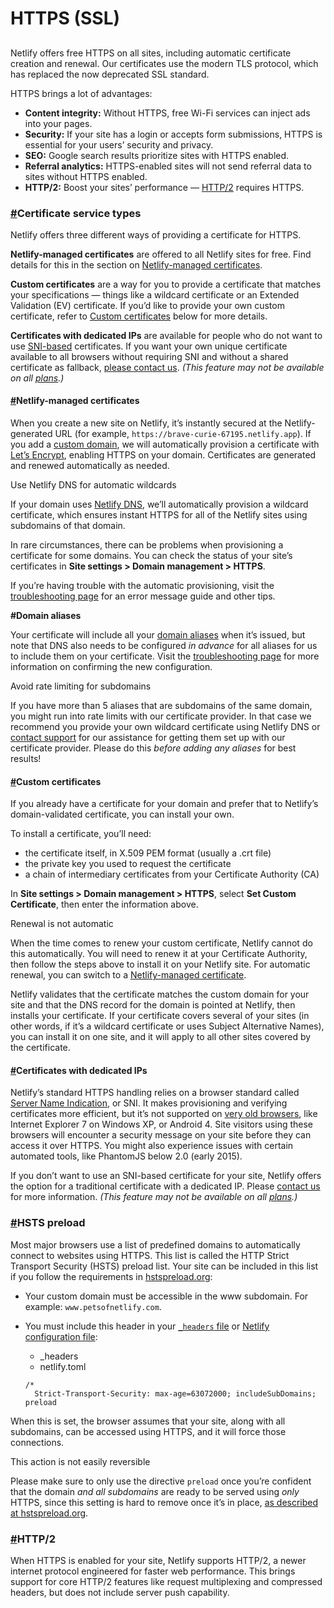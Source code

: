 # HTTPS (SSL)

##

Netlify offers free HTTPS on all sites, including automatic certificate creation and renewal. Our certificates use the modern TLS protocol, which has replaced the now deprecated SSL standard.

HTTPS brings a lot of advantages:

- **Content integrity:** Without HTTPS, free Wi-Fi services can inject ads into your pages.
- **Security:** If your site has a login or accepts form submissions, HTTPS is essential for your users’ security and privacy.
- **SEO:** Google search results prioritize sites with HTTPS enabled.
- **Referral analytics:** HTTPS-enabled sites will not send referral data to sites without HTTPS enabled.
- **HTTP/2:** Boost your sites’ performance — [HTTP/2](https://docs.netlify.com/domains-https/https-ssl/#http-2) requires HTTPS.

### [#](https://docs.netlify.com/domains-https/https-ssl/#certificate-service-types)Certificate service types <a href="#certificate-service-types" id="certificate-service-types"></a>

Netlify offers three different ways of providing a certificate for HTTPS.

**Netlify-managed certificates** are offered to all Netlify sites for free. Find details for this in the section on [Netlify-managed certificates](https://docs.netlify.com/domains-https/https-ssl/#netlify-managed-certificates).

**Custom certificates** are a way for you to provide a certificate that matches your specifications — things like a wildcard certificate or an Extended Validation (EV) certificate. If you’d like to provide your own custom certificate, refer to [Custom certificates](https://docs.netlify.com/domains-https/https-ssl/#custom-certificates) below for more details.

**Certificates with dedicated IPs** are available for people who do not want to use [SNI-based](https://docs.netlify.com/domains-https/https-ssl/#certificates-with-dedicated-ips) certificates. If you want your own unique certificate available to all browsers without requiring SNI and without a shared certificate as fallback, [please contact us](https://www.netlify.com/support). _(This feature may not be available on all_ [_plans_](https://www.netlify.com/pricing/)_.)_

#### [#](https://docs.netlify.com/domains-https/https-ssl/#netlify-managed-certificates)Netlify-managed certificates <a href="#netlify-managed-certificates" id="netlify-managed-certificates"></a>

When you create a new site on Netlify, it’s instantly secured at the Netlify-generated URL (for example, `https://brave-curie-67195.netlify.app`). If you add a [custom domain](https://docs.netlify.com/domains-https/custom-domains/), we will automatically provision a certificate with [Let’s Encrypt](https://letsencrypt.org), enabling HTTPS on your domain. Certificates are generated and renewed automatically as needed.

Use Netlify DNS for automatic wildcards

If your domain uses [Netlify DNS](https://docs.netlify.com/domains-https/netlify-dns/), we’ll automatically provision a wildcard certificate, which ensures instant HTTPS for all of the Netlify sites using subdomains of that domain.

In rare circumstances, there can be problems when provisioning a certificate for some domains. You can check the status of your site’s certificates in **Site settings > Domain management > HTTPS**.

If you’re having trouble with the automatic provisioning, visit the [troubleshooting page](https://docs.netlify.com/domains-https/troubleshooting-tips/) for an error message guide and other tips.

**#Domain aliases**

Your certificate will include all your [domain aliases](https://docs.netlify.com/domains-https/custom-domains/multiple-domains/#domain-aliases) when it’s issued, but note that DNS also needs to be configured _in advance_ for all aliases for us to include them on your certificate. Visit the [troubleshooting page](https://docs.netlify.com/domains-https/troubleshooting-tips/) for more information on confirming the new configuration.

Avoid rate limiting for subdomains

If you have more than 5 aliases that are subdomains of the same domain, you might run into rate limits with our certificate provider. In that case we recommend you provide your own wildcard certificate using Netlify DNS or [contact support](https://www.netlify.com/support) for our assistance for getting them set up with our certificate provider. Please do this _before adding any aliases_ for best results!

#### [#](https://docs.netlify.com/domains-https/https-ssl/#custom-certificates)Custom certificates <a href="#custom-certificates" id="custom-certificates"></a>

If you already have a certificate for your domain and prefer that to Netlify’s domain-validated certificate, you can install your own.

To install a certificate, you’ll need:

- the certificate itself, in X.509 PEM format (usually a .crt file)
- the private key you used to request the certificate
- a chain of intermediary certificates from your Certificate Authority (CA)

In **Site settings > Domain management > HTTPS**, select **Set Custom Certificate**, then enter the information above.

Renewal is not automatic

When the time comes to renew your custom certificate, Netlify cannot do this automatically. You will need to renew it at your Certificate Authority, then follow the steps above to install it on your Netlify site. For automatic renewal, you can switch to a [Netlify-managed certificate](https://docs.netlify.com/domains-https/https-ssl/#netlify-managed-certificates).

Netlify validates that the certificate matches the custom domain for your site and that the DNS record for the domain is pointed at Netlify, then installs your certificate. If your certificate covers several of your sites (in other words, if it’s a wildcard certificate or uses Subject Alternative Names), you can install it on one site, and it will apply to all other sites covered by the certificate.

#### [#](https://docs.netlify.com/domains-https/https-ssl/#certificates-with-dedicated-ips)Certificates with dedicated IPs <a href="#certificates-with-dedicated-ips" id="certificates-with-dedicated-ips"></a>

Netlify’s standard HTTPS handling relies on a browser standard called [Server Name Indication](https://en.wikipedia.org/wiki/Server_Name_Indication), or SNI. It makes provisioning and verifying certificates more efficient, but it’s not supported on [very old browsers](https://en.wikipedia.org/wiki/Server_Name_Indication#Support), like Internet Explorer 7 on Windows XP, or Android 4. Site visitors using these browsers will encounter a security message on your site before they can access it over HTTPS. You might also experience issues with certain automated tools, like PhantomJS below 2.0 (early 2015).

If you don’t want to use an SNI-based certificate for your site, Netlify offers the option for a traditional certificate with a dedicated IP. Please [contact us](https://www.netlify.com/support) for more information. _(This feature may not be available on all_ [_plans_](https://www.netlify.com/pricing/#teams)_.)_

### [#](https://docs.netlify.com/domains-https/https-ssl/#hsts-preload)HSTS preload <a href="#hsts-preload" id="hsts-preload"></a>

Most major browsers use a list of predefined domains to automatically connect to websites using HTTPS. This list is called the HTTP Strict Transport Security (HSTS) preload list. Your site can be included in this list if you follow the requirements in [hstspreload.org](https://hstspreload.org):

- Your custom domain must be accessible in the www subdomain. For example: `www.petsofnetlify.com`.
- You must include this header in your [`_headers` file](https://docs.netlify.com/routing/headers/) or [Netlify configuration file](https://docs.netlify.com/configure-builds/file-based-configuration/):

  - \_headers
  - netlify.toml

  ```
  /*
    Strict-Transport-Security: max-age=63072000; includeSubDomains; preload
  ```

When this is set, the browser assumes that your site, along with all subdomains, can be accessed using HTTPS, and it will force those connections.

This action is not easily reversible

Please make sure to only use the directive `preload` once you’re confident that the domain _and all subdomains_ are ready to be served using _only_ HTTPS, since this setting is hard to remove once it’s in place, [as described at hstspreload.org](https://hstspreload.org/#removal).

### [#](https://docs.netlify.com/domains-https/https-ssl/#http-2)HTTP/2 <a href="#http-2" id="http-2"></a>

When HTTPS is enabled for your site, Netlify supports HTTP/2, a newer internet protocol engineered for faster web performance. This brings support for core HTTP/2 features like request multiplexing and compressed headers, but does not include server push capability.
